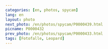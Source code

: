```yaml
---
categories: [en, photos, spycam]
lang: en
layout: photo
next_photo: /en/photos/spycam/P0000439.html
picname: P0000432
prev_photo: /en/photos/spycam/P0000433.html
tags: [Fotofalle, Leopard]
---
```

